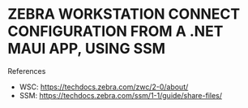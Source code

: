 # ZEBRA WORKSTATION CONNECT CONFIGURATION FROM A .NET MAUI APP, USING SSM

References

- WSC: https://techdocs.zebra.com/zwc/2-0/about/
- SSM: https://techdocs.zebra.com/ssm/1-1/guide/share-files/ 
